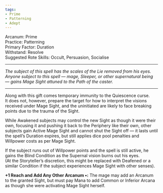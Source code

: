 ```yaml
---
tags:
- Prime
- Patterning
- Adept
---
```


Arcanum: Prime\
Practice: Patterning\
Primary Factor: Duration\
Withstand: Resolve\
Suggested Rote Skills: Occult, Persuasion, Socialise

---

_The subject of this spell has the scales of the Lie removed from his eyes. Anyone subject to this spell — mage, Sleeper, or other supernatural being — gains Mage Sight attuned to the Path of the caster._

---

Along with this gift comes temporary immunity to the Quiescence curse.\
It does not, however, prepare the target for how to interpret the visions received under Mage Sight, and the uninitiated are likely to face breaking points due to the trauma of the Sight.

While Awakened subjects may control the new Sight as though it were their own, focusing it and pushing it back to the Periphery like their own, other subjects gain Active Mage Sight and cannot shut the Sight off — it lasts until the spell’s Duration expires, but still applies dice pool penalties and Willpower costs as per Mage Sight.

If the subject runs out of Willpower points and the spell is still active, he gains the Blind Condition as the Supernal vision burns out his eyes.\
(At the Storyteller’s discretion, this might be replaced with Deafened or a similar Condition if the subject experiences Mage Sight with other senses).

**+1 Reach and Add Any Other Arcanum •:** The mage may add an Arcanum to the granted Sight, but must pay Mana to add Common or Inferior Arcana as though she were activating Mage Sight herself.